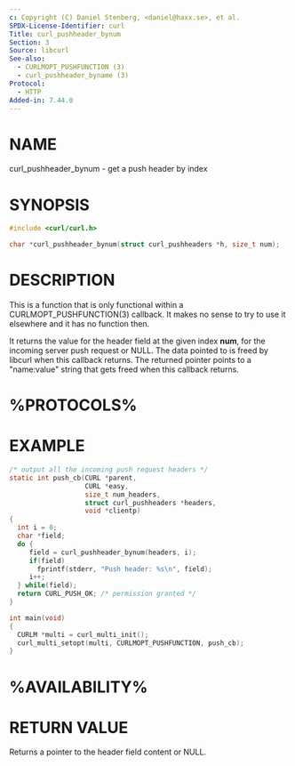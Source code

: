 ```yaml
---
c: Copyright (C) Daniel Stenberg, <daniel@haxx.se>, et al.
SPDX-License-Identifier: curl
Title: curl_pushheader_bynum
Section: 3
Source: libcurl
See-also:
  - CURLMOPT_PUSHFUNCTION (3)
  - curl_pushheader_byname (3)
Protocol:
  - HTTP
Added-in: 7.44.0
---
```


# NAME

curl_pushheader_bynum - get a push header by index

# SYNOPSIS

~~~c
#include <curl/curl.h>

char *curl_pushheader_bynum(struct curl_pushheaders *h, size_t num);
~~~

# DESCRIPTION

This is a function that is only functional within a
CURLMOPT_PUSHFUNCTION(3) callback. It makes no sense to try to use it
elsewhere and it has no function then.

It returns the value for the header field at the given index **num**, for
the incoming server push request or NULL. The data pointed to is freed by
libcurl when this callback returns. The returned pointer points to a
"name:value" string that gets freed when this callback returns.

# %PROTOCOLS%

# EXAMPLE

~~~c
/* output all the incoming push request headers */
static int push_cb(CURL *parent,
                   CURL *easy,
                   size_t num_headers,
                   struct curl_pushheaders *headers,
                   void *clientp)
{
  int i = 0;
  char *field;
  do {
     field = curl_pushheader_bynum(headers, i);
     if(field)
       fprintf(stderr, "Push header: %s\n", field);
     i++;
  } while(field);
  return CURL_PUSH_OK; /* permission granted */
}

int main(void)
{
  CURLM *multi = curl_multi_init();
  curl_multi_setopt(multi, CURLMOPT_PUSHFUNCTION, push_cb);
}
~~~

# %AVAILABILITY%

# RETURN VALUE

Returns a pointer to the header field content or NULL.
